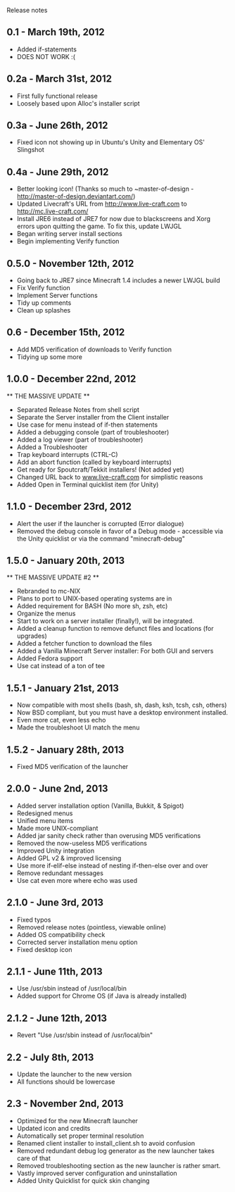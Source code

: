 Release notes


0.1 - March 19th, 2012
-
- Added if-statements
- DOES NOT WORK :(

0.2a - March 31st, 2012
-
- First fully functional release
- Loosely based upon Alloc's installer script

0.3a - June 26th, 2012
-
- Fixed icon not showing up in Ubuntu's Unity and Elementary OS' Slingshot

0.4a - June 29th, 2012
-
- Better looking icon! (Thanks so much to ~master-of-design - http://master-of-design.deviantart.com/)
- Updated Livecraft's URL from http://www.live-craft.com to http://mc.live-craft.com/
- Install JRE6 instead of JRE7 for now due to blackscreens and Xorg errors upon quitting the game. To fix this, update LWJGL
- Began writing server install sections
- Begin implementing Verify function

0.5.0 - November 12th, 2012
-
- Going back to JRE7 since Minecraft 1.4 includes a newer LWJGL build
- Fix Verify function
- Implement Server functions
- Tidy up comments
- Clean up splashes

0.6 - December 15th, 2012
-
- Add MD5 verification of downloads to Verify function
- Tidying up some more

1.0.0 - December 22nd, 2012
-
** THE MASSIVE UPDATE **

- Separated Release Notes from shell script
- Separate the Server installer from the Client installer
- Use case for menu instead of if-then statements
- Added a debugging console (part of troubleshooter)
- Added a log viewer (part of troubleshooter)
- Added a Troubleshooter
- Trap keyboard interrupts (CTRL-C)
- Add an abort function (called by keyboard interrupts)
- Get ready for Spoutcraft/Tekkit installers! (Not added yet)
- Changed URL back to www.live-craft.com for simplistic reasons
- Added Open in Terminal quicklist item (for Unity)

1.1.0 - December 23rd, 2012
-
- Alert the user if the launcher is corrupted (Error dialogue)
- Removed the debug console in favor of a Debug mode - accessible via the Unity quicklist or via the command "minecraft-debug"

1.5.0 - January 20th, 2013
-
** THE MASSIVE UPDATE #2 **

- Rebranded to mc-NIX
- Plans to port to UNIX-based operating systems are in
- Added requirement for BASH (No more sh, zsh, etc)
- Organize the menus
- Start to work on a server installer (finally!), will be integrated.
- Added a cleanup function to remove defunct files and locations (for upgrades)
- Added a fetcher function to download the files
- Added a Vanilla Minecraft Server installer: For both GUI and servers
- Added Fedora support
- Use cat instead of a ton of tee

1.5.1 - January 21st, 2013
-
- Now compatible with most shells (bash, sh, dash, ksh, tcsh, csh, others)
- Now BSD compliant, but you must have a desktop environment installed.
- Even more cat, even less echo
- Made the troubleshoot UI match the menu

1.5.2 - January 28th, 2013
-
- Fixed MD5 verification of the launcher

2.0.0 - June 2nd, 2013
-
- Added server installation option (Vanilla, Bukkit, & Spigot)
- Redesigned menus
- Unified menu items
- Made more UNIX-compliant
- Added jar sanity check rather than overusing MD5 verifications
- Removed the now-useless MD5 verifications
- Improved Unity integration
- Added GPL v2 & improved licensing
- Use more if-elif-else instead of nesting if-then-else over and over
- Remove redundant messages
- Use cat even more where echo was used

2.1.0 - June 3rd, 2013
-
- Fixed typos
- Removed release notes (pointless, viewable online)
- Added OS compatibility check
- Corrected server installation menu option
- Fixed desktop icon

2.1.1 - June 11th, 2013
-
- Use /usr/sbin instead of /usr/local/bin
- Added support for Chrome OS (if Java is already installed)

2.1.2 - June 12th, 2013
-
- Revert "Use /usr/sbin instead of /usr/local/bin"

2.2 - July 8th, 2013
-
- Update the launcher to the new version
- All functions should be lowercase

2.3 - November 2nd, 2013
-
- Optimized for the new Minecraft launcher
- Updated icon and credits
- Automatically set proper terminal resolution
- Renamed client installer to install_client.sh to avoid confusion
- Removed redundant debug log generator as the new launcher takes care of that
- Removed troubleshooting section as the new launcher is rather smart.
- Vastly improved server configuration and uninstallation
- Added Unity Quicklist for quick skin changing
